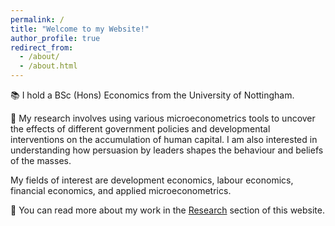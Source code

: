```yaml
---
permalink: /
title: "Welcome to my Website!"
author_profile: true
redirect_from: 
  - /about/
  - /about.html
---
```


📚 I hold a BSc (Hons) Economics from the University of Nottingham.

🔬 My research involves using various microeconometrics tools to uncover the effects of different government policies and developmental interventions on the accumulation of human capital. I am also interested in understanding how persuasion by leaders shapes the behaviour and beliefs of the masses. 

My fields of interest are development economics, labour economics, financial economics, and applied microeconometrics.

📖 You can read more about my work in the [Research](https://nts4real.github.io/NeronSifflore.github.io//publications/) section of this website.
